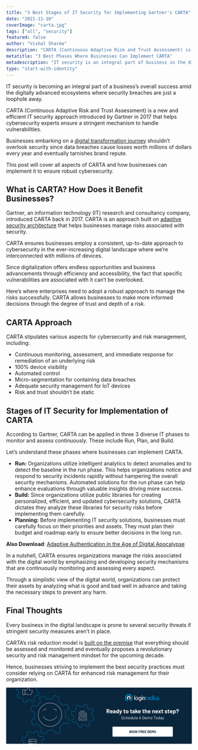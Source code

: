 ```yaml
---
title: "3 Best Stages of IT Security for Implementing Gartner's CARTA"
date: "2021-11-10"
coverImage: "carta.jpg"
tags: ["all", "security"]
featured: false
author: "Vishal Sharma"
description: "CARTA (Continuous Adaptive Risk and Trust Assessment) is a new and efficient IT security approach introduced by Gartner to help cybersecurity experts ensure a stringent mechanism to handle vulnerabilities."
metatitle: "3 Best Phases Where Businesses Can Implement CARTA"
metadescription: "IT security is an integral part of business in the digital landscape. Let’s understand how CARTA can help improve overall business security."
type: "start-with-identity"
---
```


IT security is becoming an integral part of a business’s overall success amid the digitally advanced ecosystems where security breaches are just a loophole away.

CARTA (Continuous Adaptive Risk and Trust Assessment) is a new and efficient IT security approach introduced by Gartner in 2017 that helps cybersecurity experts ensure a stringent mechanism to handle vulnerabilities.

Businesses embarking on a [digital transformation journey](https://www.loginradius.com/blog/start-with-identity/digital-transformation-consumer-iam/) shouldn’t overlook security since data breaches cause losses worth millions of dollars every year and eventually tarnishes brand repute.

This post will cover all aspects of CARTA and how businesses can implement it to ensure robust cybersecurity.

## What is CARTA? How Does it Benefit Businesses?

Gartner, an information technology (IT) research and consultancy company, introduced CARTA back in 2017. CARTA is an approach built on [adaptive security architecture](https://www.loginradius.com/blog/async/what-is-adaptive-authentication/) that helps businesses manage risks associated with security.

CARTA ensures businesses employ a consistent, up-to-date approach to cybersecurity in the ever-increasing digital landscape where we’re interconnected with millions of devices.

Since digitalization offers endless opportunities and business advancements through efficiency and accessibility, the fact that specific vulnerabilities are associated with it can’t be overlooked.

Here’s where enterprises need to adopt a robust approach to manage the risks successfully. CARTA allows businesses to make more informed decisions through the degree of trust and depth of a risk.

## CARTA Approach

CARTA stipulates various aspects for cybersecurity and risk management, including:

- Continuous monitoring, assessment, and immediate response for remediation of an underlying risk
- 100% device visibility
- Automated control
- Micro-segmentation for containing data breaches
- Adequate security management for IoT devices
- Risk and trust shouldn’t be static

## Stages of IT Security for Implementation of CARTA

According to Gartner, CARTA can be applied in three 3 diverse IT phases to monitor and assess continuously. These include Run, Plan, and Build.

Let’s understand these phases where businesses can implement CARTA.

- **Run:** Organizations utilize intelligent analytics to detect anomalies and to detect the baseline in the run phase. This helps organizations notice and respond to security incidents rapidly without hampering the overall security mechanisms. Automated solutions for the run phase can help enhance evaluations through valuable insights driving more success.
- **Build:** Since organizations utilize public libraries for creating personalized, efficient, and updated cybersecurity solutions, CARTA dictates they analyze these libraries for security risks before implementing them carefully.
- **Planning:** Before implementing IT security solutions, businesses must carefully focus on their priorities and assets. They must plan their budget and roadmap early to ensure better decisions in the long run.

**Also Download**: [Adaptive Authentication in the Age of Digital Apocalypse](https://www.loginradius.com/resource/adaptive-authentication-in-the-age-of-digital-apocalypse/)

In a nutshell, CARTA ensures organizations manage the risks associated with the digital world by emphasizing and developing security mechanisms that are continuously monitoring and assessing every aspect.

Through a simplistic view of the digital world, organizations can protect their assets by analyzing what is good and bad well in advance and taking the necessary steps to prevent any harm.

## Final Thoughts

Every business in the digital landscape is prone to several security threats if stringent security measures aren’t in place.

CARTA’s risk reduction model is [built on the premise](https://www.loginradius.com/on-premises-deployment/) that everything should be assessed and monitored and eventually proposes a revolutionary security and risk management mindset for the upcoming decade.

Hence, businesses striving to implement the best security practices must consider relying on CARTA for enhanced risk management for their organization.

[![book-a-free-demo-loginradius](book-a-demo-loginradius.png)](https://www.loginradius.com/book-a-demo/)
